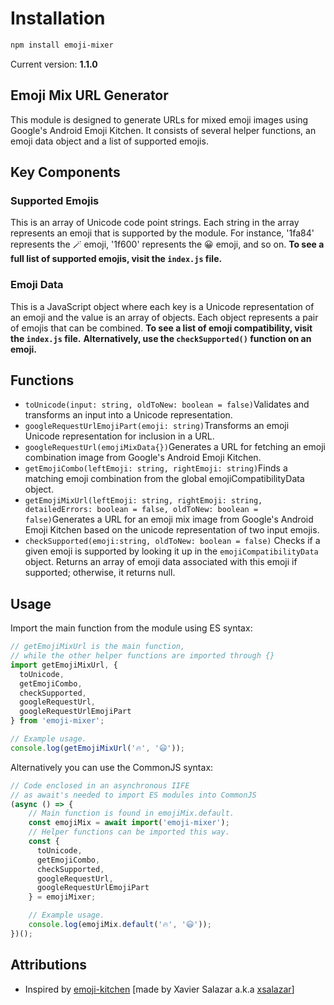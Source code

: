 # Installation

```sh
npm install emoji-mixer
```
Current version: **1.1.0**

## Emoji Mix URL Generator

This module is designed to generate URLs for mixed emoji images using Google's Android Emoji Kitchen. It consists of several helper functions, an emoji data object and a list of supported emojis.

## Key Components

### Supported Emojis

This is an array of Unicode code point strings. Each string in the array represents an emoji that is supported by the module. For instance, '1fa84' represents the 🪄 emoji, '1f600' represents the 😀 emoji, and so on.
**To see a full list of supported emojis, visit the `index.js` file.**

### Emoji Data

This is a JavaScript object where each key is a Unicode representation of an emoji and the value is an array of objects. Each object represents a pair of emojis that can be combined.
**To see a list of emoji compatibility, visit the `index.js` file.**
**Alternatively, use the `checkSupported()` function on an emoji.**

## Functions

- `toUnicode(input: string, oldToNew: boolean = false)`Validates and transforms an input into a Unicode representation.
- `googleRequestUrlEmojiPart(emoji: string)`Transforms an emoji Unicode representation for inclusion in a URL.
- `googleRequestUrl(emojiMixData{})`Generates a URL for fetching an emoji combination image from Google's Android Emoji Kitchen.
- `getEmojiCombo(leftEmoji: string, rightEmoji: string)`Finds a matching emoji combination from the global emojiCompatibilityData object.
- `getEmojiMixUrl(leftEmoji: string, rightEmoji: string, detailedErrors: boolean = false, oldToNew: boolean = false)`Generates a URL for an emoji mix image from Google's Android Emoji Kitchen based on the unicode representation of two input emojis.
- `checkSupported(emoji:string, oldToNew: boolean = false)`
  Checks if a given emoji is supported by looking it up in the `emojiCompatibilityData` object. Returns an array of emoji data associated with this emoji if supported; otherwise, it returns null.

## Usage

Import the main function from the module using ES syntax:

```javascript
// getEmojiMixUrl is the main function,
// while the other helper functions are imported through {}
import getEmojiMixUrl, {
  toUnicode, 
  getEmojiCombo, 
  checkSupported, 
  googleRequestUrl, 
  googleRequestUrlEmojiPart 
} from 'emoji-mixer';

// Example usage.
console.log(getEmojiMixUrl('🔥', '😃'));
```

Alternatively you can use the CommonJS syntax:

```javascript
// Code enclosed in an asynchronous IIFE 
// as await's needed to import ES modules into CommonJS
(async () => {
    // Main function is found in emojiMix.default.
    const emojiMix = await import('emoji-mixer');
    // Helper functions can be imported this way.
    const { 
      toUnicode, 
      getEmojiCombo, 
      checkSupported, 
      googleRequestUrl, 
      googleRequestUrlEmojiPart 
    } = emojiMixer;

    // Example usage.
    console.log(emojiMix.default('🔥', '😃'));
})();
```

## Attributions

- Inspired by [emoji-kitchen](https://github.com/xsalazar/emoji-kitchen) [made by Xavier Salazar a.k.a [xsalazar](https://github.com/xsalazar)]

